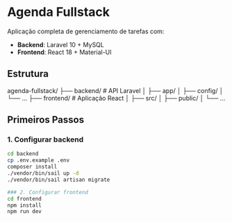 # Agenda Fullstack

Aplicação completa de gerenciamento de tarefas com:

- **Backend**: Laravel 10 + MySQL
- **Frontend**: React 18 + Material-UI

## Estrutura

agenda-fullstack/
├── backend/ # API Laravel
│ ├── app/
│ ├── config/
│ └── ...
├── frontend/ # Aplicação React
│ ├── src/
│ ├── public/
│ └── ...


## Primeiros Passos

### 1. Configurar backend
```bash
cd backend
cp .env.example .env
composer install
./vendor/bin/sail up -d
./vendor/bin/sail artisan migrate

### 2. Configurar frontend
cd frontend
npm install
npm run dev
